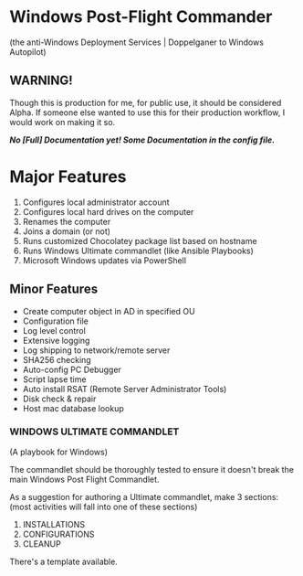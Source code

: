 # Windows Post-Flight Commander

(the anti-Windows Deployment Services | Doppelganer to Windows Autopilot)

## WARNING!
Though this is production for me, for public use, it should be considered Alpha.
If someone else wanted to use this for their production workflow, I would work on making it so.

***No [Full] Documentation yet! Some Documentation in the config file.***


# Major Features
1.	Configures local administrator account
2.	Configures local hard drives on the computer
3.	Renames the computer
4.	Joins a domain (or not)
5.	Runs customized Chocolatey package list based on hostname
6.	Runs Windows Ultimate commandlet (like Ansible Playbooks)
7.	Microsoft Windows updates via PowerShell

## Minor Features
- Create computer object in AD in specified OU
- Configuration file
- Log level control
- Extensive logging
- Log shipping to network/remote server
- SHA256 checking
- Auto-config PC Debugger
- Script lapse time
- Auto install RSAT (Remote Server Administrator Tools)
- Disk check & repair
- Host mac database lookup



### WINDOWS ULTIMATE COMMANDLET
(A playbook for Windows)

The commandlet should be thoroughly tested to ensure it doesn't break the main Windows Post Flight Commandlet.

As a suggestion for authoring a Ultimate commandlet, make 3 sections:
(most activities will fall into one of these sections)

1.	INSTALLATIONS
2.	CONFIGURATIONS
3.	CLEANUP

There's a template available.